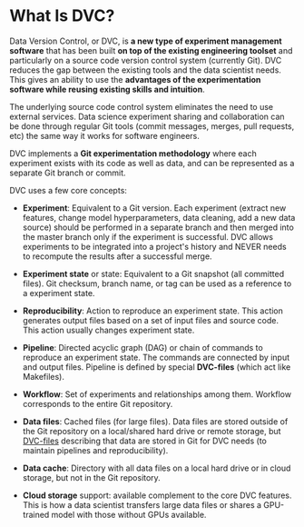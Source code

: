 # What Is DVC?

Data Version Control, or DVC, is **a new type of experiment management
software** that has been built **on top of the existing engineering toolset**
and particularly on a source code version control system (currently Git). DVC
reduces the gap between the existing tools and the data scientist needs. This
gives an ability to use the **advantages of the experimentation software while
reusing existing skills and intuition**.

The underlying source code control system eliminates the need to use external
services. Data science experiment sharing and collaboration can be done through
regular Git tools (commit messages, merges, pull requests, etc) the same way it
works for software engineers.

DVC implements a **Git experimentation methodology** where each experiment
exists with its code as well as data, and can be represented as a separate Git
branch or commit.

DVC uses a few core concepts:

- **Experiment**: Equivalent to a Git version. Each experiment (extract new
  features, change model hyperparameters, data cleaning, add a new data source)
  should be performed in a separate branch and then merged into the master
  branch only if the experiment is successful. DVC allows experiments to be
  integrated into a project's history and NEVER needs to recompute the results
  after a successful merge.

- **Experiment state** or state: Equivalent to a Git snapshot (all committed
  files). Git checksum, branch name, or tag can be used as a reference to a
  experiment state.

- **Reproducibility**: Action to reproduce an experiment state. This action
  generates output files based on a set of input files and source code. This
  action usually changes experiment state.

- **Pipeline**: Directed acyclic graph (DAG) or chain of commands to reproduce
  an experiment state. The commands are connected by input and output files.
  Pipeline is defined by special **DVC-files** (which act like Makefiles).

- **Workflow**: Set of experiments and relationships among them. Workflow
  corresponds to the entire Git repository.

- **Data files**: Cached files (for large files). Data files are stored outside
  of the Git repository on a local/shared hard drive or remote storage, but
  [DVC-files](/doc/user-guide/dvc-file-format) describing that data are stored
  in Git for DVC needs (to maintain pipelines and reproducibility).

- **Data cache**: Directory with all data files on a local hard drive or in
  cloud storage, but not in the Git repository.

- **Cloud storage** support: available complement to the core DVC features. This
  is how a data scientist transfers large data files or shares a GPU-trained
  model with those without GPUs available.
